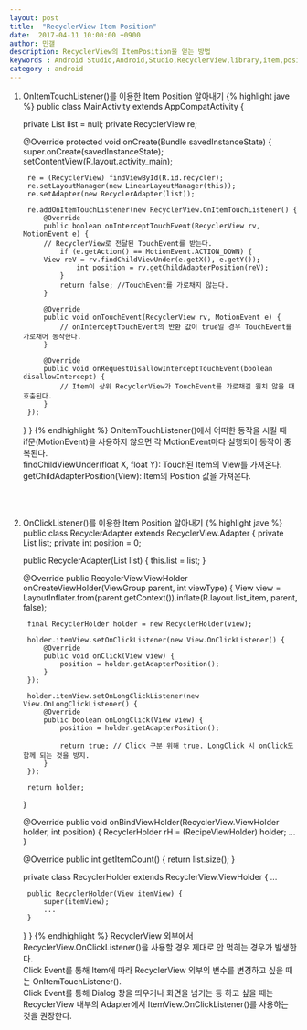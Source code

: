 ```yaml
---
layout: post
title:  "RecyclerView Item Position"
date:  2017-04-11 10:00:00 +0900
author: 민갤
description: RecyclerView의 ItemPosition을 얻는 방법
keywords : Android Studio,Android,Studio,RecyclerView,library,item,position,ItemTouch,ClickListener
category : android
---
```


1. OnItemTouchListener()를 이용한 Item Position 알아내기
{% highlight jave %}
public class MainActivity extends AppCompatActivity {

    private List<Item> list = null;
    private RecyclerView re;

    @Override
    protected void onCreate(Bundle savedInstanceState) {
        super.onCreate(savedInstanceState);
        setContentView(R.layout.activity_main);

        re = (RecyclerView) findViewById(R.id.recycler);
        re.setLayoutManager(new LinearLayoutManager(this));
        re.setAdapter(new RecyclerAdapter(list));

        re.addOnItemTouchListener(new RecyclerView.OnItemTouchListener() {
            @Override
            public boolean onInterceptTouchEvent(RecyclerView rv, MotionEvent e) {
	        // RecyclerView로 전달된 TouchEvent를 받는다.
                if (e.getAction() == MotionEvent.ACTION_DOWN) {
		    View reV = rv.findChildViewUnder(e.getX(), e.getY());
                    int position = rv.getChildAdapterPosition(reV);
                }
                return false; //TouchEvent를 가로채지 않는다.
            }

            @Override
            public void onTouchEvent(RecyclerView rv, MotionEvent e) {
                // onInterceptTouchEvent의 반환 값이 true일 경우 TouchEvent를 가로채어 동작한다.
            }

            @Override
            public void onRequestDisallowInterceptTouchEvent(boolean disallowIntercept) {
                // Item이 상위 RecyclerView가 TouchEvent를 가로채길 원치 않을 때 호출된다.
            }
        });
    }
}
{% endhighlight %}
OnItemTouchListener()에서 어떠한 동작을 시킬 때 <br>
if문(MotionEvent)을 사용하지 않으면 각 MotionEvent마다 실행되어 동작이 중복된다.<br>
findChildViewUnder(float X, float Y): Touch된 Item의 View를 가져온다.<br>
getChildAdapterPosition(View): Item의 Position 값을 가져온다. <br>

<br>
<br>

2. OnClickListener()를 이용한 Item Position 알아내기
{% highlight jave %}
public class RecyclerAdapter extends RecyclerView.Adapter {
    private List<Item> list;
    private int position = 0;

    public RecyclerAdapter(List<Item> list) {
        this.list = list;
    }

    @Override
    public RecyclerView.ViewHolder onCreateViewHolder(ViewGroup parent, int viewType) {
        View view = LayoutInflater.from(parent.getContext()).inflate(R.layout.list_item, parent, false);

        final RecyclerHolder holder = new RecyclerHolder(view);

        holder.itemView.setOnClickListener(new View.OnClickListener() {
            @Override
            public void onClick(View view) {
                position = holder.getAdapterPosition();
            }
        });

        holder.itemView.setOnLongClickListener(new View.OnLongClickListener() {
            @Override
            public boolean onLongClick(View view) {
                position = holder.getAdapterPosition();

                return true; // Click 구분 위해 true. LongClick 시 onClick도 함께 되는 것을 방지.
            }
        });

        return holder;
    }

    @Override
    public void onBindViewHolder(RecyclerView.ViewHolder holder, int position) {
        RecyclerHolder rH = (RecipeViewHolder) holder;
        ...
    }

    @Override
    public int getItemCount() {
        return list.size();
    }

    private class RecyclerHolder extends RecyclerView.ViewHolder {
        ...

        public RecyclerHolder(View itemView) {
            super(itemView);
            ...
        }
    }
}
{% endhighlight %}
RecyclerView 외부에서 RecyclerView.OnClickListener()을 사용할 경우 제대로 안 먹히는 경우가 발생한다.<br>
Click Event를 통해 Item에 따라 RecyclerView 외부의 변수를 변경하고 싶을 때는 OnItemTouchListener().<br>
Click Event를 통해 Dialog 창을 띄우거나 화면을 넘기는 등 하고 싶을 때는 <br>
RecyclerView 내부의 Adapter에서 ItemView.OnClickListener()를 사용하는 것을 권장한다.<br>
<br>
<br>

